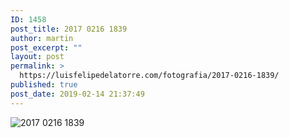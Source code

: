 ```yaml
---
ID: 1458
post_title: 2017 0216 1839
author: martin
post_excerpt: ""
layout: post
permalink: >
  https://luisfelipedelatorre.com/fotografia/2017-0216-1839/
published: true
post_date: 2019-02-14 21:37:49
---
```

<p><img src="https://luisfelipedelatorre.com/wp-content/uploads/2019/02/2017-0216-1839-1024x678.jpg" alt="2017 0216 1839"/></p>